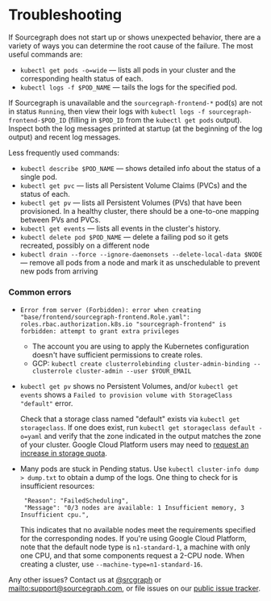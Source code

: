 # Troubleshooting

If Sourcegraph does not start up or shows unexpected behavior, there are a variety of ways you can determine the root
cause of the failure. The most useful commands are:

- `kubectl get pods -o=wide` — lists all pods in your cluster and the corresponding health status of each.
- `kubectl logs -f $POD_NAME` — tails the logs for the specified pod.

If Sourcegraph is unavailable and the `sourcegraph-frontend-*` pod(s) are not in status `Running`, then view their logs with `kubectl logs -f sourcegraph-frontend-$POD_ID` (filling in `$POD_ID` from the `kubectl get pods` output). Inspect both the log messages printed at startup (at the beginning of the log output) and recent log messages.

Less frequently used commands:

- `kubectl describe $POD_NAME` — shows detailed info about the status of a single pod.
- `kubectl get pvc` — lists all Persistent Volume Claims (PVCs) and the status of each.
- `kubectl get pv` — lists all Persistent Volumes (PVs) that have been provisioned. In a healthy cluster, there should
  be a one-to-one mapping between PVs and PVCs.
- `kubectl get events` — lists all events in the cluster's history.
- `kubectl delete pod $POD_NAME` — delete a failing pod so it gets recreated, possibly on a different node
- `kubectl drain --force --ignore-daemonsets --delete-local-data $NODE` — remove all pods from a node and mark it as unschedulable to prevent new pods from arriving

### Common errors

- `Error from server (Forbidden): error when creating "base/frontend/sourcegraph-frontend.Role.yaml": roles.rbac.authorization.k8s.io "sourcegraph-frontend" is forbidden: attempt to grant extra privileges`

  - The account you are using to apply the Kubernetes configuration doesn't have sufficient permissions to create roles.
  - GCP: `kubectl create clusterrolebinding cluster-admin-binding --clusterrole cluster-admin --user $YOUR_EMAIL`

- `kubectl get pv` shows no Persistent Volumes, and/or `kubectl get events` shows a `Failed to provision volume with StorageClass "default"` error.

  Check that a storage class named "default" exists via `kubectl get storageclass`. If one does exist, run `kubectl get storageclass default -o=yaml` and verify that the zone indicated in the output matches the zone of your cluster.
  Google Cloud Platform users may need to [request an increase in storage quota](https://cloud.google.com/compute/quotas).

- Many pods are stuck in Pending status. Use `kubectl cluster-info dump > dump.txt` to obtain a dump of
  the logs. One thing to check for is insufficient resources:

  ```
   "Reason": "FailedScheduling",
   "Message": "0/3 nodes are available: 1 Insufficient memory, 3 Insufficient cpu.",
  ```

  This indicates that no available nodes meet the requirements specified for the corresponding nodes.
  If you're using Google Cloud Platform, note that the default node type is `n1-standard-1`, a machine
  with only one CPU, and that some components request a 2-CPU node. When creating a cluster, use
  `--machine-type=n1-standard-16`.

Any other issues? Contact us at [@srcgraph](https://twitter.com/srcgraph)
or <mailto:support@sourcegraph.com>, or file issues on
our [public issue tracker](https://github.com/sourcegraph/issues/issues).
